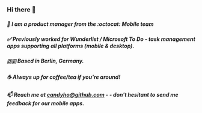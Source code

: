 ### Hi there 👋

##### 📱 I am a product manager from the :octocat: Mobile team 
##### ✅ Previously worked for Wunderlist / Microsoft To Do - task management apps supporting all platforms (mobile & desktop).
##### 🇩🇪 Based in Berlin, Germany.
##### ☕️ Always up for coffee/tea if you're around!
##### 📫 Reach me at candyho@github.com - - don't hesitant to send me feedback for our mobile apps.
<!--
**candyho/candyho** is a ✨ _special_ ✨ repository because its `README.md` (this file) appears on your GitHub profile.

Here are some ideas to get you started:

- 🔭 I’m currently working on ...
- 🌱 I’m currently learning ...
- 👯 I’m looking to collaborate on ...
- 🤔 I’m looking for help with ...
- 💬 Ask me about ...
- 📫 How to reach me: ...
- 😄 Pronouns: ...
- ⚡ Fun fact: ...
-->
